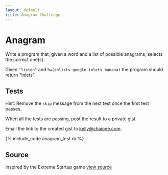 ```yaml
---
layout: default
title: Anagram Challenge
---
```

# Anagram

Write a program that, given a word and a list of possible anagrams, selects the correct one(s).

Given `"listen"` and `%w(enlists google inlets banana)` the program should return "inlets".

## Tests

Hint: Remove the `skip` message from the next test once the first test passes.

When all the tests are passing, post the result to a private [gist](http://gist.github.com).

Email the link to the created gist to [kelly@chaione.com](mailto://kelly@chaione.com).

{% include_code anagram_test.rb %}

## Source

Inspired by the Extreme Startup game [view source](https://github.com/rchatley/extreme_startup)
